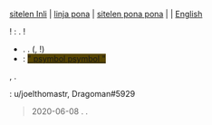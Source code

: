 [sitelen Inli](https://joelthomastr.github.io/tokipona) | [<span class="lp">linja pona</span>](https://joelthomastr.github.io/tokipona/READMElp) | [<span class="spp">sitelen pona pona</span>](https://joelthomastr.github.io/tokipona/READMEspp) | [<i class="twa twa-framed-picture"></i><i class="twa twa-red-heart"></i>](https://joelthomastr.github.io/tokipona/READMEse) | [English](https://joelthomastr.github.io/tokipona/READMEen)

<i class="twa twa-waving-hand"></i><i class="twa twa-thumbs-up"></i>! <i class="twa twa-backhand-index-pointing-down"></i><i class="twa twa-play-button"></i><i class="twa twa-page-facing-up"></i><i class="twa twa-backhand-index-pointing-left"></i><i class="twa twa-left-arrow-curving-right"></i><i class="twa twa-backhand-index-pointing-down"></i>: <i class="twa twa-backhand-index-pointing-left"></i><i class="twa twa-framed-picture"></i><i class="twa twa-fast-forward-button"></i><i class="twa twa-spiral-shell"></i><i class="twa twa-wrench"></i><i class="twa twa-speaking-head"></i><i class="twa twa-thumbs-up"></i>. <i class="twa twa-backhand-index-pointing-left"></i><i class="twa twa-thought-balloon"></i><i class="twa twa-person-walking"></i><i class="twa twa-brain"></i><i class="twa twa-fast-forward-button"></i><i class="twa twa-speaking-head"></i><i class="twa twa-thumbs-up"></i><i class="twa twa-play-button"></i><i class="twa twa-grinning-face-with-big-eyes"></i><i class="twa twa-play-button"></i><i class="twa twa-outbox-tray"></i><i class="twa twa-fast-forward-button"></i><i class="twa twa-grinning-face-with-big-eyes"></i><i class="twa twa-fast-forward-button"></i><i class="twa twa-brain"></i><i class="twa twa-left-arrow-curving-right"></i><i class="twa twa-infinity"></i>!

- <i class="twa twa-backhand-index-pointing-left"></i><i class="twa twa-raised-fist"></i><i class="twa twa-fast-forward-button"></i> [<span style="background-color:#574500;"><i class="twa twa-framed-picture"></i><i class="twa twa-thumbs-up"></i><i class="twa twa-thumbs-up"></i><i class="twa twa-raised-hand"></i></span>](https://joelthomastr.github.io/tokipona/sitelen-pona-pona-luka_se). <i class="twa twa-wrench"></i><i class="twa twa-backhand-index-pointing-up"></i><i class="twa twa-upwards-button"></i><i class="twa twa-backhand-index-pointing-right"></i><i class="twa twa-flexed-biceps"></i><i class="twa twa-framed-picture"></i><i class="twa twa-fast-forward-button"></i><i class="twa twa-framed-picture"></i><i class="twa twa-thumbs-up"></i><i class="twa twa-thumbs-up"></i><i class="twa twa-wrench"></i><i class="twa twa-straight-ruler"></i><i class="twa twa-framed-picture"></i><i class="twa twa-wrench"></i><i class="twa twa-alarm-clock"></i><i class="twa twa-mouse-face"></i>. (<i class="twa twa-flexed-biceps"></i><i class="twa twa-upwards-button"></i><i class="twa twa-backhand-index-pointing-down"></i><i class="twa twa-round-pushpin"></i>, <i class="twa twa-backhand-index-pointing-left"></i><i class="twa twa-thought-balloon"></i><i class="twa twa-fast-forward-button"></i><i class="twa twa-backhand-index-pointing-down"></i>!)
- <i class="twa twa-backhand-index-pointing-right"></i><i class="twa twa-flexed-biceps"></i><i class="twa twa-speaking-head"></i><i class="twa twa-fast-forward-button"></i><i class="twa twa-backhand-index-pointing-down"></i><i class="twa twa-left-arrow-curving-right"></i><i class="twa twa-backhand-index-pointing-left"></i>: [<span style="background-color:#574500;">"<i class="twa twa-backhand-index-pointing-right"></i><i class="twa twa-wrench"></i><i class="twa twa-fast-forward-button"></i><i class="twa twa-speaking-head"></i> psymbol <i class="twa twa-gear"></i><i class="twa twa-motorway"></i><i class="twa twa-play-button"></i><i class="twa twa-gear"></i> psymbol <i class="twa twa-balance-scale"></i><i class="twa twa-bust-in-silhouette"></i><i class="twa twa-cyclone"></i><i class="twa twa-right-arrow-curving-left"></i><i class="twa twa-question-mark"></i>"</span>](https://joelthomastr.github.io/tokipona/kepeken-pi-toki-inli_se)

<i class="twa twa-spiral-shell"></i><i class="twa twa-shuffle-tracks-button"></i><i class="twa twa-open-hands"></i><i class="twa twa-play-button"></i><i class="twa twa-round-pushpin"></i><i class="twa twa-face-without-mouth"></i><i class="twa twa-backhand-index-pointing-left"></i>, <i class="twa twa-backhand-index-pointing-up"></i><i class="twa twa-play-button"></i><i class="twa twa-chequered-flag"></i><i class="twa twa-upwards-button"></i><i class="twa twa-backhand-index-pointing-left"></i><i class="twa twa-outbox-tray"></i><i class="twa twa-fast-forward-button"></i><i class="twa twa-backhand-index-pointing-up"></i><i class="twa twa-left-arrow-curving-right"></i><i class="twa twa-backhand-index-pointing-right"></i>.

<i class="twa twa-backhand-index-pointing-right"></i><i class="twa twa-thought-balloon"></i><i class="twa twa-speaking-head"></i><i class="twa twa-left-arrow-curving-right"></i><i class="twa twa-backhand-index-pointing-left"></i><i class="twa twa-upwards-button"></i><i class="twa twa-backhand-index-pointing-right"></i><i class="twa twa-flexed-biceps"></i><i class="twa twa-wrench"></i><i class="twa twa-motorway"></i><i class="twa twa-backhand-index-pointing-down"></i>:
u/joelthomastr, Dragoman#5929

> 2020-06-08 <i class="twa twa-upwards-button"></i><i class="twa twa-backhand-index-pointing-left"></i><i class="twa twa-shuffle-tracks-button"></i><i class="twa twa-fast-forward-button"></i><i class="twa twa-page-facing-up"></i><i class="twa twa-backhand-index-pointing-down"></i>. <i class="twa twa-alarm-clock"></i><i class="twa twa-person-walking"></i><i class="twa twa-backhand-index-pointing-up"></i><i class="twa twa-upwards-button"></i><i class="twa twa-backhand-index-pointing-left"></i><i class="twa twa-shuffle-tracks-button"></i><i class="twa twa-cross-mark"></i>.
